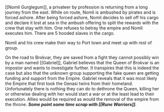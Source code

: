 [[Nomli Gurglegum]], a privateer by profession is returning from a long journey from the east. While on route, Nomli is ambushed by pirates and is forced ashore. After being forced ashore, Nomli decides to sell off his cargo and declare it lost at sea in the ambush offering to split the rewards with the crew that stay with him. One refuses to betray the empire and Nomli executes him. There are 5 hooded slaves in the cargo. 

Nomli and his crew make their way to Port town and meet up with rest of group.

On the road to Brokvar, they are saved from a fight they cannot possibly win by a man named [[Gabriel]], Gabriel believes that the Queen of Brokvar is an impostor and wants to investigate further. It transpires that this is indeed the case but also that the unknown group supporting the fake queen are getting funding and support from the Empire. Gabriel reveals that it was most likely the Empire that first took the Genasi twins from their homeland. Unfortunately there is nothing they can do to dethrone the Queen, killing her or otherwise dealing with her would start a war or at the least lead to their execution. Allies would be required as would the removal of the empire from the throne. ***Some point some time scrap with [[Rune Warriors]].***

